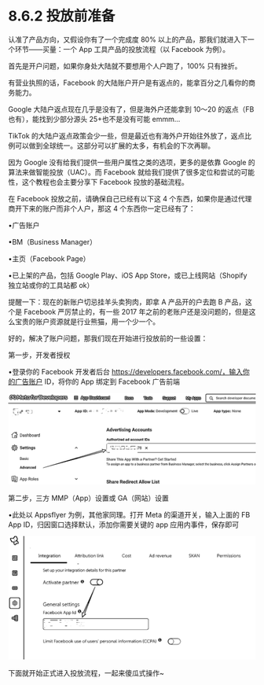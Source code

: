 # 8.6.2 投放前准备

认准了产品方向，又假设你有了一个完成度 80% 以上的产品，那我们就进入下一个环节——买量：一个 App 工具产品的投放流程（以 Facebook 为例）。

首先是开户问题，如果你身处大陆就不要想用个人户跑了，100% 只有挫折。

有营业执照的话，Facebook 的大陆账户开户是有返点的，能拿百分之几看你的商务能力。

Google 大陆户返点现在几乎是没有了，但是海外户还能拿到 10～20 的返点（FB 也有），能找到少部分源头 25+也不是没有可能 emmm...

TikTok 的大陆户返点政策会少一些，但是最近也有海外户开始往外放了，返点比例可以做到全球统一。这部分可以扩展的太多，有机会的下次再聊。

因为 Google 没有给我们提供一些用户属性之类的选项，更多的是依靠 Google 的算法来做智能投放（UAC）。而 Facebook 就给我们提供了很多定位和尝试的可能性，这个教程也会主要分享下 Facebook 投放的基础流程。

在 Facebook 投放之前，请确保自己已经有以下这 4 个东西，如果你是通过代理商开下来的账户而非个人户，那这 4 个东西你一定已经有了：

•广告账户

•BM（Business Manager）

•主页（Facebook Page）

•已上架的产品，包括 Google Play、iOS App Store，或已上线网站（Shopify 独立站或你的工具站都 ok）

提醒一下：现在的新账户切忌挂羊头卖狗肉，即拿 A 产品开的户去跑 B 产品，这个是 Facebook 严厉禁止的，有一些 2017 年之前的老账户还是没问题的，但是这么宝贵的账户资源就是行业熊猫，用一个少一个。

好的，解决了账户问题，那我们现在开始进行投放前的一些设置：

第一步，开发者授权

•登录你的 Facebook 开发者后台 https://developers.facebook.com/，输入你的广告账户 ID，将你的 App 绑定到 Facebook 广告前端

![](img/8780682334051b3158bde6951e02d40c.png)

第二步，三方 MMP（App）设置或 GA（网站）设置

•此处以 Appsflyer 为例，其他家同理。打开 Meta 的渠道开关，输入上面的 FB App ID，归因窗口选择默认，添加你需要关键的 app 应用内事件，保存即可

![](img/95f7e47cdb506daaa28e8d318aff36db.png)

下面就开始正式进入投放流程，一起来傻瓜式操作~